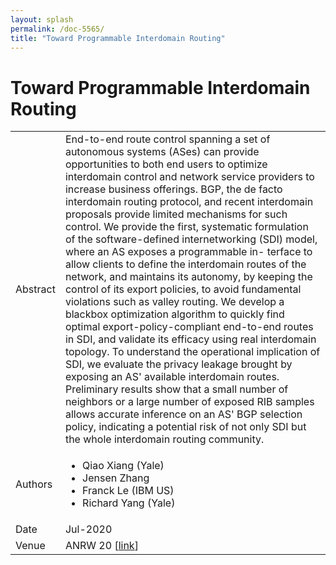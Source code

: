 ```yaml
---
layout: splash
permalink: /doc-5565/
title: "Toward Programmable Interdomain Routing"
---
```


# Toward Programmable Interdomain Routing

<table>
    <tbody>
    <tr>
        <td>Abstract</td>
        <td>End-to-end route control spanning a set of autonomous systems (ASes) can provide opportunities to both end users to optimize interdomain control and network service providers to increase business offerings. BGP, the de facto interdomain routing protocol, and recent interdomain proposals provide limited mechanisms for such control. We provide the first, systematic formulation of the software-defined internetworking (SDI) model, where an AS exposes a programmable in- terface to allow clients to define the interdomain routes of the network, and maintains its autonomy, by keeping the control of its export policies, to avoid fundamental violations such as valley routing. We develop a blackbox optimization algorithm to quickly find optimal export-policy-compliant end-to-end routes in SDI, and validate its efficacy using real interdomain topology. To understand the operational implication of SDI, we evaluate the privacy leakage brought by exposing an AS' available interdomain routes. Preliminary results show that a small number of neighbors or a large number of exposed RIB samples allows accurate inference on an AS' BGP selection policy, indicating a potential risk of not only SDI but the whole interdomain routing community.</td>
    </tr>
    <tr>
        <td>Authors</td>
        <td>
            <ul>
                <li>Qiao Xiang (Yale)</li>
                <li>Jensen Zhang</li>
                <li>Franck Le (IBM US)</li>
                <li>Richard Yang (Yale)</li>
            </ul>
        </td>
    </tr>
    <tr>
        <td>Date</td>
        <td>Jul-2020</td>
    </tr>
    <tr>
        <td>Venue</td>
        <td>ANRW 20 [<a href="https://dl.acm.org/doi/abs/10.1145/3404868.3406672">link</a>]</td>
    </tr>
    </tbody>
</table>
